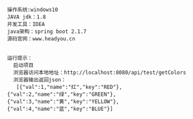     操作系统:windows10 
    JAVA jdk：1.8
    开发工具：IDEA 
    java架构：spring boot 2.1.7
    源码官网：www.headyou.cn


    运行提示：
      启动项目
      浏览器访问本地地址：http://localhost:8080/api/test/getColors
      浏览器输出返回json：
       [{"val":1,"name":"红","key":"RED"},{"val":2,"name":"绿","key":"GREEN"},{"val":3,"name":"黄","key":"YELLOW"},{"val":4,"name":"蓝","key":"BLUE"}]
